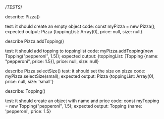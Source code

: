 /*TESTS*/

describe: Pizza()

test: it should create an empty object
code: const myPizza = new Pizza();
expected output: Pizza {toppingList: Array(0), price: null, size: null}

describe Pizza.addTopping()

test: it should add topping to toppinglist
code: myPizza.addTopping(new Topping("pepperoni", 1.5));
expected output: {toppingList: [Topping {name: "pepperoni", price: 1.5}], price: null, size: null}

describe Pizza.selectSize()
test: it should set the size on pizza
code: myPizza.selectSize(small);
expected output: Pizza {toppingList: Array(0), price: null, size: 'small'}


describe: Topping()

test: it should create an object with name and price
code: const myTopping = new Topping("pepperoni", 1.5);
expected output: Topping {name: 'pepperoni', price: 1.5}
